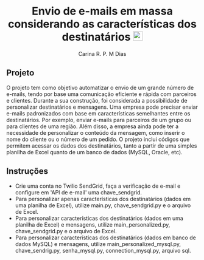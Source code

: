 <h1 align="center"> Envio de e-mails em massa considerando as características dos destinatários  <img src="https://cdn-icons-png.freepik.com/256/16257/16257037.png?ga=GA1.1.763163565.1742925562&semt=ais_hybrid" width="25" heigth="25"></h1>

<p align="center">Carina R. P. M Dias</p>

## Projeto

O projeto tem como objetivo automatizar o envio de um grande número de e-mails, tendo por base uma comunicação eficiente e rápida com parceiros e clientes. Durante a sua construção, foi considerada a possibilidade de personalizar destinatários e mensagens. Uma empresa pode precisar enviar e-mails padronizados com base em características semelhantes entre os destinatários. Por exemplo, enviar e-mails para parceiros de um grupo ou para clientes de uma região. Além disso, a empresa ainda pode ter a necessidade de personalizar o conteúdo da mensagem, como inserir o nome do cliente ou o número de um pedido. O projeto inclui códigos que permitem acessar os dados dos destinatários, tanto a partir de uma simples planilha de Excel quanto de um banco de dados (MySQL, Oracle, etc).

## Instruções

- Crie uma conta no Twilio SendGrid, faça a verificação de e-mail e configure em 'API de e-mail' uma chave_sendgrid.
- Para personalizar apenas características dos destinatários (dados em uma planilha de Excel), utilize main.py, chave_sendgrid.py e o arquivo de Excel.
- Para personalizar características dos destinatários (dados em uma planilha de Excel) e mensagens, utilize main_personalized.py, chave_sendgrid.py e o arquivo de Excel.
- Para personalizar características dos destinatários (dados em banco de dados MySQL) e mensagens, utilize main_personalized_mysql.py, chave_sendrig.py, senha_mysql.py, connection_mysql.py, arquivo sql.

 
